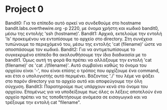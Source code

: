 # Project 0
Bandit0: Για το επίπεδο αυτό αρκεί να συνδεθούμε στο hostname bandit.labs.overthewire.org -p 2220, με όνομα χρήστη και κωδικό bandit0, μέσω της εντολής 'ssh (hostname)'.
Bandit1: Αρχικά, εκτελούμε την εντολή 'ls' προκειμένου να εντοπίσουμε το αρχείο στο directory. Στη συνέχεια τυπώνουμε το περιεχόμενό του, μέσω της εντολής 'cat (filename)' ώστε να αποσπάσουμε τον κωδικό.
Bandit2: Για να αντιμετωπίσουμε το συγκεκριμένο επίπεδο θα ακολουθήσουμε την ίδια διαδικασία με το bandit1. Όμως αυτή τη φορά θα πρέπει να αλλάξουμε την εντολή 'cat (filename)' σε 'cat ./(filename)'. Αυτό συμβαίνει καθώς το όνομα του αρχείου είναι '-', που είναι επίσης ο τρόπος που αρχίζουμε ένα command, και έτσι ο υπολογιστής αυτό περιμένει. Βάζοντας './' του λέμε να ψάξει στο παρόν directory για το αρχείο αυτό και αποφεύγουμε την όλη σύγχυση.
Bandit3: Παρατηρούμε πως υπάρχουν κενά στο όνομα του αρχείου. Επομένως για να υποδείξουμε πως όλες οι λέξεις αποτελούν ένα αρχείο πρέπει να τις τοποθετήσουμε ανάμεσα σε εισαγωγικά και να τρέξουμε την εντολή cat "filename".
